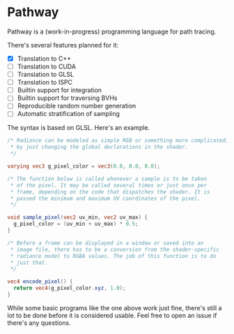 Pathway
=======

Pathway is a (work-in-progress) programming language for path tracing.

There's several features planned for it:

 - [x] Translation to C++
 - [ ] Translation to CUDA
 - [ ] Translation to GLSL
 - [ ] Translation to ISPC
 - [ ] Builtin support for integration
 - [ ] Builtin support for traversing BVHs
 - [ ] Reproducible random number generation
 - [ ] Automatic stratification of sampling

The syntax is based on GLSL. Here's an example.

```glsl
/* Radiance can be modeled as simple RGB or something more complicated,
 * by just changing the global declarations in the shader.
 */

varying vec3 g_pixel_color = vec3(0.0, 0.0, 0.0);

/* The function below is called whenever a sample is to be taken
 * of the pixel. It may be called several times or just once per
 * frame, depending on the code that dispatches the shader. It is
 * passed the minimum and maximum UV coordinates of the pixel.
 */

void sample_pixel(vec2 uv_min, vec2 uv_max) {
  g_pixel_color = (uv_min + uv_max) * 0.5;
}

/* Before a frame can be displayed in a window or saved into an
 * image file, there has to be a conversion from the shader-specific
 * radiance model to RGBA values. The job of this function is to do
 * just that.
 */

vec4 encode_pixel() {
  return vec4(g_pixel_color.xyz, 1.0);
}
```

While some basic programs like the one above work just fine, there's still a lot to be done
before it is considered usable. Feel free to open an issue if there's any questions.
